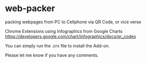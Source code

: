 # web-packer
packing webpages from PC to Cellphone via QR Code, or vice verse

Chrome Extensions using Infographics from Google Charts
https://developers.google.com/chart/infographics/docs/qr_codes

You can simply run the .crx file to install the Add-on.

Please let me know if you have any comments.
